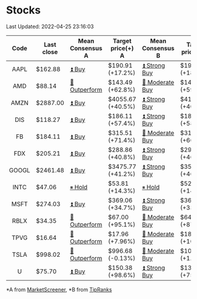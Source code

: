 # Stocks
Last Updated: 2022-04-25 23:16:03

|Code|Last close|Mean Consensus A|Target price(+) A|Mean Consensus B|Target price(+) B|
|:--:|-|-|-|-|-|
|AAPL|$162.88|[⏫ Buy](https://m.marketscreener.com/quote/stock/-4849/)|$190.91 (+17.2%)|[⏫ Strong Buy](https://www.tipranks.com/stocks/aapl/forecast)|$193.11 (+18.56%)|
|AMD|$88.14|[🔼 Outperform](https://m.marketscreener.com/quote/stock/-19475876/)|$143.49 (+62.8%)|[🔼 Moderate Buy](https://www.tipranks.com/stocks/amd/forecast)|$143.94 (+59.42%)|
|AMZN|$2887.00|[⏫ Buy](https://m.marketscreener.com/quote/stock/-12864605/)|$4055.67 (+40.5%)|[⏫ Strong Buy](https://www.tipranks.com/stocks/amzn/forecast)|$4100.26 (+40.35%)|
|DIS|$118.27|[⏫ Buy](https://m.marketscreener.com/quote/stock/-4842/)|$186.11 (+57.4%)|[⏫ Strong Buy](https://www.tipranks.com/stocks/dis/forecast)|$186.79 (+58.43%)|
|FB|$184.11|[⏫ Buy](https://m.marketscreener.com/quote/stock/-10547141/)|$315.51 (+71.4%)|[🔼 Moderate Buy](https://www.tipranks.com/stocks/fb/forecast)|$310.44 (+66.02%)|
|FDX|$205.21|[⏫ Buy](https://m.marketscreener.com/quote/stock/-12585/)|$288.86 (+40.8%)|[⏫ Strong Buy](https://www.tipranks.com/stocks/fdx/forecast)|$290.68 (+46.20%)|
|GOOGL|$2461.48|[⏫ Buy](https://m.marketscreener.com/quote/stock/-24203373/)|$3475.77 (+41.2%)|[⏫ Strong Buy](https://www.tipranks.com/stocks/googl/forecast)|$3500.43 (+46.30%)|
|INTC|$47.06|[⏸ Hold](https://m.marketscreener.com/quote/stock/-4829/)|$53.81 (+14.3%)|[⏸ Hold](https://www.tipranks.com/stocks/intc/forecast)|$52.77 (+14.05%)|
|MSFT|$274.03|[⏫ Buy](https://m.marketscreener.com/quote/stock/-4835/)|$369.06 (+34.7%)|[⏫ Strong Buy](https://www.tipranks.com/stocks/msft/forecast)|$368.91 (+33.66%)|
|RBLX|$34.35|[🔼 Outperform](https://m.marketscreener.com/quote/stock/-117793644/)|$67.00 (+95.1%)|[🔼 Moderate Buy](https://www.tipranks.com/stocks/rblx/forecast)|$64.50 (+87.23%)|
|TPVG|$16.64|[🔼 Outperform](https://m.marketscreener.com/quote/stock/-15933327/)|$17.96 (+7.96%)|[🔼 Moderate Buy](https://www.tipranks.com/stocks/tpvg/forecast)|$18.25 (+10.94%)|
|TSLA|$998.02|[🔼 Outperform](https://m.marketscreener.com/quote/stock/-6344549/)|$996.68 (-0.13%)|[🔼 Moderate Buy](https://www.tipranks.com/stocks/tsla/forecast)|$1001.82 (+1.21%)|
|U|$75.70|[⏫ Buy](https://m.marketscreener.com/quote/stock/-112492634/)|$150.38 (+98.6%)|[⏫ Strong Buy](https://www.tipranks.com/stocks/u/forecast)|$133.18 (+75.93%)|


*A from [MarketScreener](https://www.marketscreener.com), *B from [TipRanks](https://www.tipranks.com)
